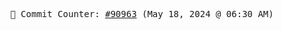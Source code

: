 <p align="center">
    <samp>
        📮 Commit Counter: <a href="https://github.com/Javascript-void0/Javascript-void0/commits/main">#90963</a> (May 18, 2024 @ 06:30 AM)
    </samp>
</p>